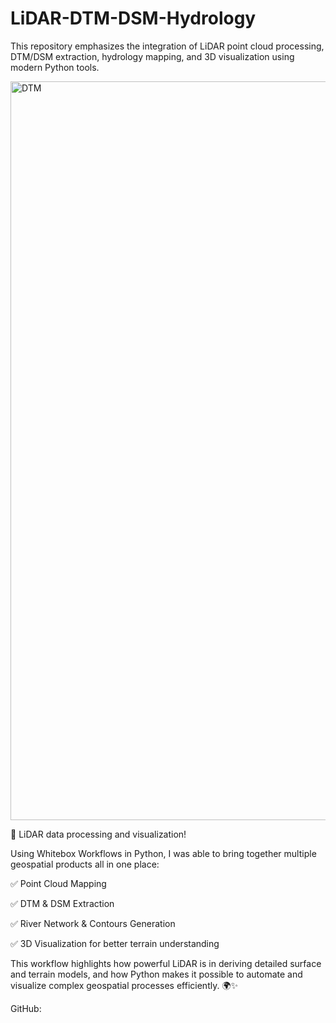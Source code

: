 # LiDAR-DTM-DSM-Hydrology
This repository emphasizes the integration of LiDAR point cloud processing, DTM/DSM extraction, hydrology mapping, and 3D visualization using modern Python tools.

<img width="1271" height="1182" alt="DTM" src="https://github.com/user-attachments/assets/37db4758-5ef6-411b-ae99-e0a02dfdd294" />


🚀 LiDAR data processing and visualization!



Using Whitebox Workflows in Python, I was able to bring together multiple geospatial products all in one place:



 ✅ Point Cloud Mapping

 ✅ DTM & DSM Extraction

 ✅ River Network & Contours Generation

 ✅ 3D Visualization for better terrain understanding



This workflow highlights how powerful LiDAR is in deriving detailed surface and terrain models, and how Python makes it possible to automate and visualize complex geospatial processes efficiently. 🌍✨



GitHub: 

